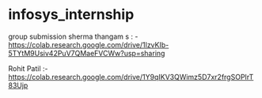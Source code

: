 # infosys_internship

group submission 
sherma thangam s : - https://colab.research.google.com/drive/1lzvKIb-5TYtM9Usiv42PuV7QMaeFVCWw?usp=sharing

Rohit Patil :- https://colab.research.google.com/drive/1Y9qIKV3QWimz5D7xr2frgSOPIrT83Ujp

